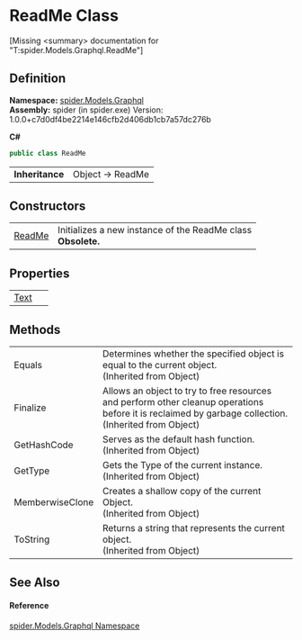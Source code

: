 # ReadMe Class


\[Missing &lt;summary&gt; documentation for "T:spider.Models.Graphql.ReadMe"\]



## Definition
**Namespace:** <a href="a7324a28-4f46-beaa-9269-26a8fa385391">spider.Models.Graphql</a>  
**Assembly:** spider (in spider.exe) Version: 1.0.0+c7d0df4be2214e146cfb2d406db1cb7a57dc276b

**C#**
``` C#
public class ReadMe
```

<table><tr><td><strong>Inheritance</strong></td><td>Object  →  ReadMe</td></tr>
</table>



## Constructors
<table>
<tr>
<td><a href="5ff40170-3e05-ecc0-b93b-6017bc6e85a6">ReadMe</a></td>
<td>Initializes a new instance of the ReadMe class<br /><strong>Obsolete.</strong></td></tr>
</table>

## Properties
<table>
<tr>
<td><a href="f06830b9-5ee3-56f4-fcfb-34282de7a485">Text</a></td>
<td> </td></tr>
</table>

## Methods
<table>
<tr>
<td>Equals</td>
<td>Determines whether the specified object is equal to the current object.<br />(Inherited from Object)</td></tr>
<tr>
<td>Finalize</td>
<td>Allows an object to try to free resources and perform other cleanup operations before it is reclaimed by garbage collection.<br />(Inherited from Object)</td></tr>
<tr>
<td>GetHashCode</td>
<td>Serves as the default hash function.<br />(Inherited from Object)</td></tr>
<tr>
<td>GetType</td>
<td>Gets the Type of the current instance.<br />(Inherited from Object)</td></tr>
<tr>
<td>MemberwiseClone</td>
<td>Creates a shallow copy of the current Object.<br />(Inherited from Object)</td></tr>
<tr>
<td>ToString</td>
<td>Returns a string that represents the current object.<br />(Inherited from Object)</td></tr>
</table>

## See Also


#### Reference
<a href="a7324a28-4f46-beaa-9269-26a8fa385391">spider.Models.Graphql Namespace</a>  
